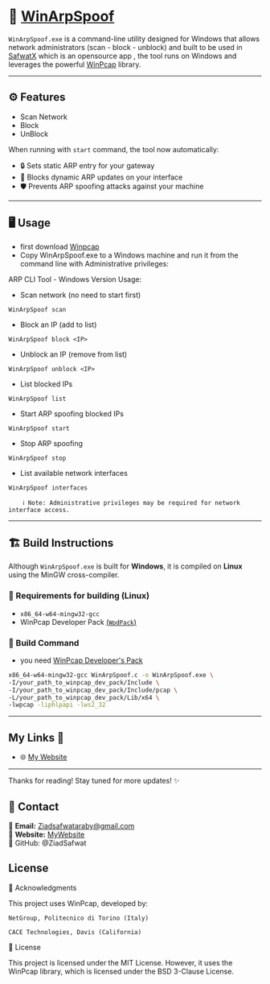 # 🧰 [WinArpSpoof](https://ziadsafwat.github.io/WinArpSpoof/website/)

`WinArpSpoof.exe` is a command-line utility designed for Windows that allows network administrators (scan - block - unblock) and built to be used in [SafwatX](https://github.com/ZiadSafwat/SafwatX) which is an opensource app , the tool runs on Windows and leverages the powerful [WinPcap](https://www.winpcap.org/) library.

---

## ⚙️ Features

- Scan Network
- Block
- UnBlock
 
When running with `start` command, the tool now automatically:
- 🔒 Sets static ARP entry for your gateway
- 🚫 Blocks dynamic ARP updates on your interface
- 🛡️ Prevents ARP spoofing attacks against your machine
---
## 🖥️ Usage

- first download [Winpcap](https://www.winpcap.org/install/)
- Copy WinArpSpoof.exe to a Windows machine and run it from the command line with Administrative privileges:

ARP CLI Tool - Windows Version
Usage:
- Scan network (no need to start first)
```
WinArpSpoof scan 
```
- Block an IP (add to list)
```
WinArpSpoof block <IP>
```
- Unblock an IP (remove from list)
```  
WinArpSpoof unblock <IP>
```
- List blocked IPs
```
WinArpSpoof list
```
- Start ARP spoofing blocked IPs
```
WinArpSpoof start
```
- Stop ARP spoofing
```
WinArpSpoof stop
```
- List available network interfaces
```
WinArpSpoof interfaces
```

```
    ℹ️ Note: Administrative privileges may be required for network interface access.
```

---
## 🏗️ Build Instructions

Although `WinArpSpoof.exe` is built for **Windows**, it is compiled on **Linux** using the MinGW cross-compiler.

### 🔧 Requirements for building (Linux) 

- `x86_64-w64-mingw32-gcc`
- WinPcap Developer Pack [(`WpdPack`)](https://www.winpcap.org/devel.htm)

### 🧪 Build Command
- you need [WinPcap Developer's Pack](https://www.winpcap.org/devel.htm)

```bash
x86_64-w64-mingw32-gcc WinArpSpoof.c -o WinArpSpoof.exe \
-I/your_path_to_winpcap_dev_pack/Include \
-I/your_path_to_winpcap_dev_pack/Include/pcap \
-L/your_path_to_winpcap_dev_pack/Lib/x64 \
-lwpcap -liphlpapi -lws2_32
```
---

## My Links 🔗

- 🌐 [My Website](https://waves.pockethost.io/user-profile/3b5wmxh6tierl5h)  


---

Thanks for reading! Stay tuned for more updates! ✨
## 📩 Contact  
📧 **Email:** [Ziadsafwataraby@gmail.com](mailto:Ziadsafwataraby@gmail.com)  
🔗 **Website:** [MyWebsite](https://waves.pockethost.io/user-profile/3b5wmxh6tierl5h)  
🔗 GitHub: @ZiadSafwat
 
## License
📄 Acknowledgments

This project uses WinPcap, developed by:

    NetGroup, Politecnico di Torino (Italy)

    CACE Technologies, Davis (California)

🪪 License

This project is licensed under the MIT License. However, it uses the WinPcap library, which is licensed under the BSD 3-Clause License.
